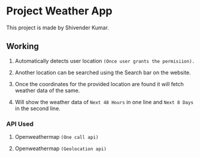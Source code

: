 # Project Weather App

This project is made by Shivender Kumar.

## Working

1. Automatically detects user location `(Once user grants the permisiion).`

2. Another location can be searched using the Search bar on the website.

3. Once the coordinates for the provided location are found it will fetch weather data of the same.

4. Will show the weather data of `Next 48 Hours` in one line and `Next 8 Days` in the second line.

### API Used

1. Openweathermap `(One call api)`

2. Openweathermap `(Geolocation api)`
